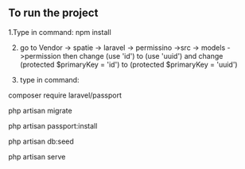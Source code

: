 ## To run the project

1.Type in command: npm install

2. go to Vendor -> spatie -> laravel -> permissino ->src -> models ->permission  then change (use 'id') to (use 'uuid') and change (protected $primaryKey = 'id') to (protected $primaryKey = 'uuid')

4. type in command:
   
composer require laravel/passport 

php artisan migrate

php artisan passport:install

php artisan db:seed

php artisan serve
